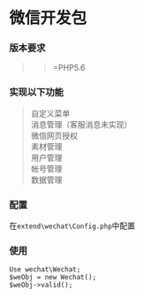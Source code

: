微信开发包
===============

### 版本要求

>>=PHP5.6

### 实现以下功能

>自定义菜单  
>消息管理（客服消息未实现）  
>微信网页授权  
>素材管理  
>用户管理  
>帐号管理  
>数据管理

### 配置

在```extend\wechat\Config.php```中配置

### 使用


```
Use wechat\Wechat;
$weObj = new Wechat();
$weObj->valid();
```
